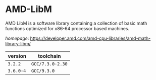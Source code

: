 # AMD-LibM

AMD LibM is a software library containing a collection of basic math functions  optimized for x86-64 processor based machines.

*homepage*: <https://developer.amd.com/amd-cpu-libraries/amd-math-library-libm/>

version | toolchain
--------|----------
``3.2.2`` | ``GCC/7.3.0-2.30``
``3.6.0-4`` | ``GCC/9.3.0``
